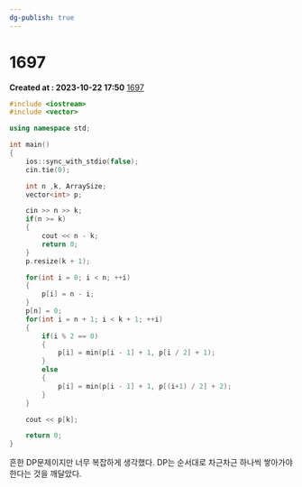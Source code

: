 ```yaml
---
dg-publish: true
---
```


# 1697 
**Created at : 2023-10-22 17:50**
[1697](https://www.acmicpc.net/problem/1697)
```cpp
#include <iostream>
#include <vector>

using namespace std;

int main()
{
    ios::sync_with_stdio(false);
    cin.tie(0);

    int n ,k, ArraySize;
    vector<int> p;

    cin >> n >> k;
    if(n >= k)
    {
        cout << n - k;
        return 0;
    }
    p.resize(k + 1);

    for(int i = 0; i < n; ++i)
    {
        p[i] = n - i;
    }
    p[n] = 0;
    for(int i = n + 1; i < k + 1; ++i)
    {
        if(i % 2 == 0)
        {
            p[i] = min(p[i - 1] + 1, p[i / 2] + 1);
        }
        else
        {
            p[i] = min(p[i - 1] + 1, p[(i+1) / 2] + 2);
        }
    }

    cout << p[k];

    return 0;
}
```

흔한 DP문제이지만 너무 복잡하게 생각했다.
DP는 순서대로 차근차근 하나씩 쌓아가야 한다는 것을 깨달았다.